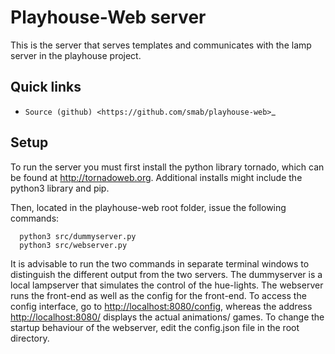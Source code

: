 Playhouse-Web server
====================

This is the server that serves templates and communicates with the lamp 
server in the playhouse project.  


Quick links
-----------

* `Source (github) <https://github.com/smab/playhouse-web>`_



Setup
-----

To run the server you must first install the python library tornado, which
can be found at <http://tornadoweb.org>. Additional installs might include
the python3 library and pip.

Then, located in the playhouse-web root folder, issue the following commands:

      python3 src/dummyserver.py
      python3 src/webserver.py

It is advisable to run the two commands in separate terminal windows to 
distinguish the different output from the two servers.
The dummyserver is a local lampserver that simulates the control of the 
hue-lights. The webserver runs the front-end as well as the config for the 
front-end.
To access the config interface, go to <http://localhost:8080/config>,
whereas the address <http://localhost:8080/> displays the actual animations/
games.
To change the startup behaviour of the webserver, edit the config.json file
in the root directory.